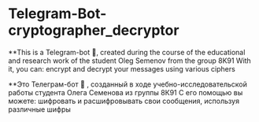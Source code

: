 # Telegram-Bot-cryptographer_decryptor

**This is a Telegram-bot 🤖, created during the course of the educational and research work of the student Oleg Semenov from the group 8K91
With it, you can: encrypt and decrypt your messages using various ciphers

**Это Телеграм-бот 🤖 , созданный в ходе учебно-исследовательской работы студента Олега Семенова из группы 8К91
С его помощью вы можете: шифровать и расшифровывать свои сообщения, используя различные шифры
